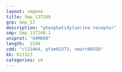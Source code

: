 ```yaml
---
layout: smgene
title: Smp_137240
grp: Smp_13
description: "phosphatidylserine receptor"
smp: Smp_137240.1
uniprot: "G4M088"
length:  2349
cdd: "cl21464, pfam02373, smart00558"
kk: K11323
categories: sm
---
```

